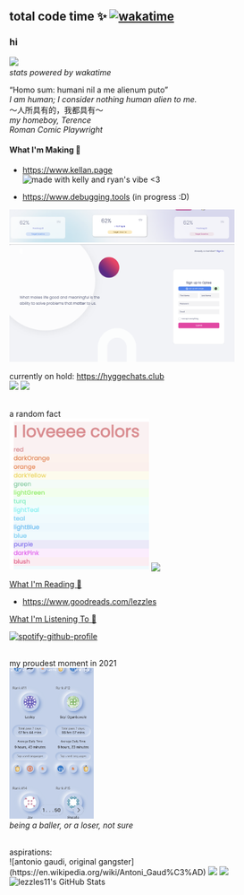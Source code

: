 ## total code time ✨ [![wakatime](https://wakatime.com/badge/user/25e74f89-c9dd-4b9a-819c-23c9f3ae40ae.svg)](https://wakatime.com/@25e74f89-c9dd-4b9a-819c-23c9f3ae40ae)
### hi 
<a href="https://wakatime.com/@lezzles11"><img src="https://wakatime.com/share/@lezzles11/47fcba96-c3c5-4950-8cab-877502725f41.png" width="500"/></a><br/>
*stats powered by wakatime*
<br/>

“Homo sum: humani nil a me alienum puto” <br/>
*I am human; I consider nothing human alien to me.*<br/>
～人所具有的，我都具有～<br/>
*my homeboy, Terence<br/>
Roman Comic Playwright* 
#### What I'm Making 🎁 
- https://www.kellan.page<br/>
![made with kelly and ryan's vibe <3](./kellan.gif)


- https://www.debugging.tools (in progress :D) 
<img src="./hover.png" alt="funHover" width="80%"/>
<img src="./home.png" alt="funHover" width="80%"/>

currently on hold: 
https://hyggechats.club
<br/>
<img src="https://www.dropbox.com/s/s2weeld6z3y1g5h/cover.png?raw=1" width="45%"></img>
<img src="https://www.dropbox.com/s/d4en28gwngvw73z/categories.png?raw=1" width="45%"></img> 

<br/>
a random fact<br/>  
<img src="./colors.png" alt="seriously" width="250px"/>
<img align="center" src="https://activity-graph.herokuapp.com/graph?username=lezzles11&theme=xcode" width="500">
<!-- 
#### Names 😄
lesley, lezzles, lelegai  -->
<!-- **lezzles11/lezzles11** is a ✨ _special_ ✨ repository because its `README.md` (this file) appears on your GitHub profile. -->

<!-- - 🌱 I’m currently learning React Native  -->

[What I'm Reading 🌱 ](https://www.goodreads.com/lezzles)
- https://www.goodreads.com/lezzles
<!-- [What I'm Reading 🌱 ](https://www.goodreads.com/user_challenges/27197030) -->
[What I'm Listening To 🤗 ](https://open.spotify.com/user/lezzles11)
<!-- [![spotify-github-profile](https://spotify-github-profile.vercel.app/api/view?uid=lezzles11&cover_image=true&theme=natemoo-re)](https://github.com/kittinan/spotify-github-profile) -->

[![spotify-github-profile](https://spotify-github-profile.vercel.app/api/view?uid=lezzles11&cover_image=true&theme=compact)](https://open.spotify.com/user/lezzles11)

<br/>my proudest moment in 2021<br/>
<img src="./humblebrag.PNG" width="30%" />
<br/>
*being a baller, or a loser, not sure*
<br/>

<!-- <img src="https://user-images.githubusercontent.com/16319829/81180309-2b51f000-8fee-11ea-8a78-ddfe8c3412a7.png" width="150" height="280"> -->
<!-- <a target="_blank" href="https://www.goodreads.com/user_challenges/27197030">
<img src="https://spotify-github-profile.vercel.app/api/view?uid=lezzles11&cover_image=true&theme=default" width="200"/>
 </a> -->
<!-- - [![goodreads]()](https://www.goodreads.com/user_challenges/27197030) 
 -->

 <br/>
 aspirations: <br/>
 ![antonio gaudi, original gangster](https://en.wikipedia.org/wiki/Antoni_Gaud%C3%AD)
 <img src="./baller2.png" width="35%" /> <img src="./baller1.png" width="35%" />
 


<!-- [What I'm Doing 🎂](https://www.lesleycheung.com) -->
  <img align="left" alt="lezzles11's GitHub Stats" src="https://github-readme-stats.vercel.app/api?username=lezzles11&show_icons=true&hide_border=true" />
<!-- [What I'm Accomplishing 🎂 ](https://www.linkedin.com/in/lezzles/) -->


<!-- (https://open.spotify.com/user/12168690942) -->

<!-- Here are some ideas to get you started:

- 🔭 What I'm Thinking ...
- 👯 I’m looking to collaborate on ...
- 🤔 I’m looking for help with ...
- 💬 Ask me about ...
- 📫 How to reach me: ...
- 😄 Pronouns: ...
- ⚡ Fun fact: ... -->

